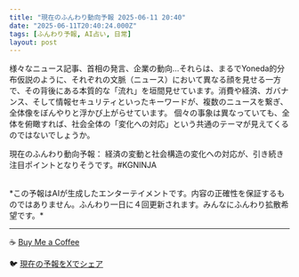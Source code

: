 ```yaml
---
title: "現在のふんわり動向予報 2025-06-11 20:40"
date: "2025-06-11T20:40:24.000Z"
tags: [ふんわり予報, AI占い, 日常]
layout: post
---
```


様々なニュース記事、首相の発言、企業の動向…それらは、まるでYoneda的分布仮説のように、それぞれの文脈（ニュース）において異なる顔を見せる一方で、その背後にある本質的な「流れ」を垣間見せています。消費や経済、ガバナンス、そして情報セキュリティといったキーワードが、複数のニュースを繋ぎ、全体像をぼんやりと浮かび上がらせています。  個々の事象は異なっていても、全体を俯瞰すれば、社会全体の「変化への対応」という共通のテーマが見えてくるのではないでしょうか。

現在のふんわり動向予報：
経済の変動と社会構造の変化への対応が、引き続き注目ポイントとなりそうです。#KGNINJA

<br>
*この予報はAIが生成したエンターテイメントです。内容の正確性を保証するものではありません。ふんわり一日に４回更新されます。みんなにふんわり拡散希望です。*

---
☕️ [Buy Me a Coffee](https://www.buymeacoffee.com/kgninja)

🐦 [現在の予報をXでシェア](https://twitter.com/intent/tweet?text=%E7%8F%BE%E5%9C%A8%E3%81%AE%E3%81%B5%E3%82%93%E3%82%8F%E3%82%8A%E4%BA%88%E5%A0%B1%3A%20%E3%80%8C%E6%A7%98%E3%80%85%E3%81%AA%E3%83%8B%E3%83%A5%E3%83%BC%E3%82%B9%E8%A8%98%E4%BA%8B%E3%80%81%E9%A6%96%E7%9B%B8%E3%81%AE%E7%99%BA%E8%A8%80%E3%80%81%E4%BC%81%E6%A5%AD%E3%81%AE%E5%8B%95%E5%90%91%E2%80%A6%E3%81%9D%E3%82%8C%E3%82%89%E3%81%AF%E3%80%81%E3%81%BE%E3%82%8B%E3%81%A7Yoneda%E7%9A%84%E5%88%86%E5%B8%83%E4%BB%AE%E8%AA%AC%E3%81%AE%E3%82%88%E3%81%86%E3%81%AB%E3%80%81%E3%81%9D%E3%82%8C%E3%81%9E%E3%82%8C%E3%81%AE%E6%96%87%E8%84%88%EF%BC%88%E3%83%8B%E3%83%A5%E3%83%BC%E3%82%B9%EF%BC%89%E3%81%AB%E3%81%8A%E3%81%84%E3%81%A6%E7%95%B0%E3%81%AA%E3%82%8B%E9%A1%94%E3%82%92%E8%A6%8B%E3%81%9B%E3%82%8B%E4%B8%80%E6%96%B9%E3%81%A7%E3%80%81%E3%81%9D%E3%81%AE%E8%83%8C%E5%BE%8C%E3%81%AB%E3%81%82%E3%82%8B%E6%9C%AC%E8%B3%AA%E7%9A%84%E3%81%AA%E3%80%8C%E6%B5%81%E3%82%8C%E3%80%8D%E3%82%92%E5%9E%A3%E9%96%93%E8%A6%8B%E3%81%9B%E3%81%A6%E3%81%84%E3%81%BE%E3%81%99%E3%80%82%E3%80%8D%23KGNINJA%20%E7%B6%9A%E3%81%8D%E3%81%AF%E3%83%96%E3%83%AD%E3%82%B0%E3%81%A7%EF%BC%81%F0%9F%91%87&url=https%3A%2F%2Fkg-ninja.github.io%2FFunwariyoso%2F)
